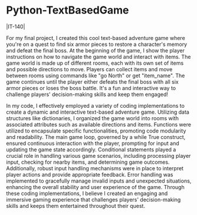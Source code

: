 # Python-TextBasedGame
|IT-140| 

For my final project, I created this cool text-based adventure game where you're on a quest to find six armor pieces to restore a character's memory and defeat the final boss. At the beginning of the game, I show the player instructions on how to navigate the game world and interact with items. 
The game world is made up of different rooms, each with its own set of items and possible directions to move. 
Players can collect items and move between rooms using commands like "go North" or get "item_name". 
The game continues until the player either defeats the final boss with all six armor pieces or loses the boss battle. It's a fun and interactive way to challenge players' decision-making skills and keep them engaged!


In my code, I effectively employed a variety of coding implementations to create a dynamic and interactive text-based adventure game.
Utilizing data structures like dictionaries, I organized the game world into rooms with associated attributes such as available directions and items.
Functions were utilized to encapsulate specific functionalities, promoting code modularity and readability. 
The main game loop, governed by a while True construct, ensured continuous interaction with the player, prompting for input and updating the game state accordingly. 
Conditional statements played a crucial role in handling various game scenarios, including processing player input, checking for nearby items, and determining game outcomes. 
Additionally, robust input handling mechanisms were in place to interpret player actions and provide appropriate feedback. 
Error handling was implemented to gracefully manage invalid inputs and unexpected situations, enhancing the overall stability and user experience of the game. 
Through these coding implementations, I believe I created an engaging and immersive gaming experience that challenges players' decision-making skills and keeps them entertained throughout their quest.
